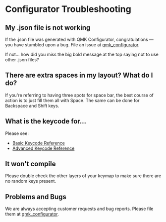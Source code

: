# Configurator Troubleshooting

## My .json file is not working

If the .json file was generated with QMK Configurator, congratulations — you have stumbled upon a bug. File an issue at [qmk_configurator](https://github.com/qmk/qmk_configurator/issues).

If not... how did you miss the big bold message at the top saying not to use other .json files?

## There are extra spaces in my layout? What do I do?

If you're referring to having three spots for space bar, the best course of action is to just fill them all with Space. The same can be done for Backspace and Shift keys.

## What is the keycode for...

Please see:

* [Basic Keycode Reference](keycodes_basic)
* [Advanced Keycode Reference](feature_advanced_keycodes)

## It won't compile

Please double check the other layers of your keymap to make sure there are no random keys present.

## Problems and Bugs

We are always accepting customer requests and bug reports. Please file them at [qmk_configurator](https://github.com/qmk/qmk_configurator/issues).
